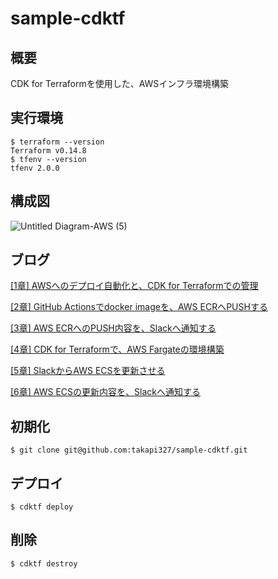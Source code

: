 # sample-cdktf
## 概要
CDK for Terraformを使用した、AWSインフラ環境構築
## 実行環境
```
$ terraform --version
Terraform v0.14.8
$ tfenv --version
tfenv 2.0.0
```
## 構成図
![Untitled Diagram-AWS (5)](https://user-images.githubusercontent.com/57429437/112000225-2132d480-8b61-11eb-97bb-11a16374d669.png)


## ブログ
[[1章] AWSへのデプロイ自動化と、CDK for Terraformでの管理](https://medium.com/nextbeat-engineering/1%E7%AB%A0-aws%E3%81%B8%E3%81%AE%E3%83%87%E3%83%97%E3%83%AD%E3%82%A4%E8%87%AA%E5%8B%95%E5%8C%96%E3%81%A8-cdk-for-terraform%E3%81%A7%E3%81%AE%E7%AE%A1%E7%90%86-425aaf06757e)

[[2章] GitHub Actionsでdocker imageを、AWS ECRへPUSHする](https://medium.com/@easygoing_mint_wombat_223/2%E7%AB%A0-github-actions%E3%81%A7docker-image%E3%82%92-aws-ecr%E3%81%B8push%E3%81%99%E3%82%8B-8d83a2e24c39)

[[3章] AWS ECRへのPUSH内容を、Slackへ通知する]()

[[4章] CDK for Terraformで、AWS Fargateの環境構築]()

[[5章] SlackからAWS ECSを更新させる]()

[[6章] AWS ECSの更新内容を、Slackへ通知する]()
## 初期化
```
$ git clone git@github.com:takapi327/sample-cdktf.git
```
## デプロイ
```
$ cdktf deploy
```
## 削除
```
$ cdktf destroy
```
